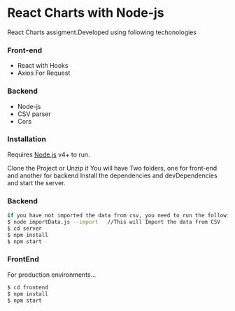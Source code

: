 # React Charts with Node-js

React Charts assigment.Developed using following techonologies

### Front-end

- React with Hooks
- Axios For Request

### Backend

- Node-js
- CSV parser
- Cors

### Installation

Requires [Node.js](https://nodejs.org/) v4+ to run.

Clone the Project or Unzip it
You will have Two folders, one for front-end and another for backend
Install the dependencies and devDependencies and start the server.

### Backend

```sh
if you have not imported the data from csv, you need to run the following command first
$ node importData.js --import   //This will Import the data from CSV
$ cd server
$ npm install
$ npm start
```

### FrontEnd

For production environments...

```sh
$ cd frontend
$ npm install
$ npm start
```
